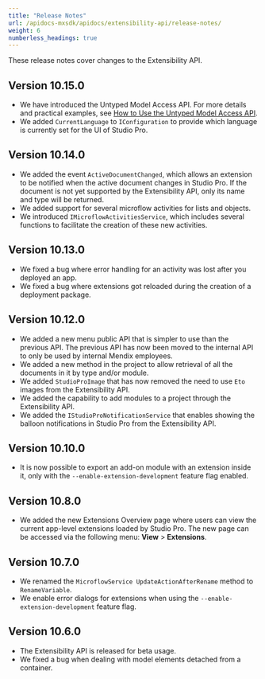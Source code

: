 ```yaml
---
title: "Release Notes"
url: /apidocs-mxsdk/apidocs/extensibility-api/release-notes/
weight: 6
numberless_headings: true
---
```


These release notes cover changes to the Extensibility API.

## Version 10.15.0

* We have introduced the Untyped Model Access API. For more details and practical examples, see [How to Use the Untyped Model Access API](/apidocs-mxsdk/apidocs/extensibility-api/extensibility-api-howtos/untyped-model-access-api/).
* We added `CurrentLanguage` to `IConfiguration` to provide which language is currently set for the UI of Studio Pro.

## Version 10.14.0

* We added the event `ActiveDocumentChanged`, which allows an extension to be notified when the active document changes in Studio Pro. If the document is not yet supported by the Extensibility API, only its name and type will be returned.
* We added support for several microflow activities for lists and objects.
* We introduced `IMicroflowActivitiesService`, which includes several functions to facilitate the creation of these new activities.
  
## Version 10.13.0

* We fixed a bug where error handling for an activity was lost after you deployed an app.
* We fixed a bug where extensions got reloaded during the creation of a deployment package.

## Version 10.12.0

* We added a new menu public API that is simpler to use than the previous API. The previous API has now been moved to the internal API to only be used by internal Mendix employees.
* We added a new method in the project to allow retrieval of all the documents in it by type and/or module.
* We added `StudioProImage` that has now removed the need to use `Eto` images from the Extensibility API.
* We added the capability to add modules to a project through the Extensibility API.
* We added the `IStudioProNotificationService` that enables showing the balloon notifications in Studio Pro from the Extensibility API.

## Version 10.10.0

* It is now possible to export an add-on module with an extension inside it, only with the `--enable-extension-development` feature flag enabled.

## Version 10.8.0

* We added the new Extensions Overview page where users can view the current app-level extensions loaded by Studio Pro. The new page can be accessed via the following menu: **View** > **Extensions**.

## Version 10.7.0

* We renamed the `MicroflowService UpdateActionAfterRename` method to `RenameVariable`.
* We enable error dialogs for extensions when using the `--enable-extension-development` feature flag.

## Version 10.6.0

* The Extensibility API is released for beta usage. 
* We fixed a bug when dealing with model elements detached from a container.
